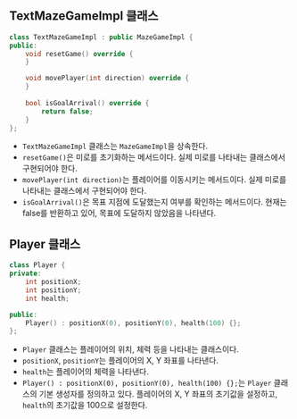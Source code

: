 ## TextMazeGameImpl 클래스
```c++
class TextMazeGameImpl : public MazeGameImpl {
public:
	void resetGame() override {
	}  

	void movePlayer(int direction) override {
	}
 
	bool isGoalArrival() override {
		return false;
	}
};
```
* ```TextMazeGameImpl``` 클래스는 ```MazeGameImpl```을 상속한다.
* ```resetGame()```은 미로를 초기화하는 메서드이다. 실제 미로를 나타내는 클래스에서 구현되어야 한다.
* ```movePlayer(int direction)```는 플레이어를 이동시키는 메서드이다. 실제 미로를 나타내는 클래스에서 구현되어야 한다.
* ```isGoalArrival()```은 목표 지점에 도달했는지 여부를 확인하는 메서드이다. 현재는 false를 반환하고 있어, 목표에 도달하지 않았음을 나타낸다.

## Player 클래스
```c++
class Player {
private:
	int positionX;
	int positionY; 
	int health; 

public:
	Player() : positionX(0), positionY(0), health(100) {};
};  
```
* ```Player``` 클래스는 플레이어의 위치, 체력 등을 나타내는 클래스이다.
* ```positionX```, ```positionY```는 플레이어의 X, Y 좌표를 나타낸다.
* ```health```는 플레이어의 체력을 나타낸다.
* ```Player() : positionX(0), positionY(0), health(100) {};```는 ```Player``` 클래스의 기본 생성자를 정의하고 있다. 플레이어의 X, Y 좌표의 초기값을 설정하고, ```health```의 초기값을 100으로 설정한다.

